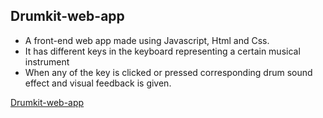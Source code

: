 <h2>Drumkit-web-app</h2>

<ul>
  <li>A front-end web app made using Javascript, Html and Css.</li>
  <li>It has different keys in the keyboard representing a certain musical instrument</li>
  <li>When any of the key is clicked or pressed corresponding drum sound effect and visual feedback is given.</li>
</ul>  
<a href="https://premforreal.github.io/Drumkit-web-app/">Drumkit-web-app</a>
